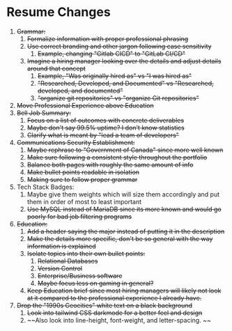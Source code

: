 

# Resume Changes

1. ~~Grammar:~~
	1. ~~Formalize information with proper professional phrasing~~
	2. ~~Use correct branding and other jargon following case sensitivity~~
		1. ~~Example, changing "Gitlab CICD" to "GitLab CI/CD"~~
	3. ~~Imagine a hiring manager looking over the details and adjust details around that concept~~
		1. ~~Example, "Was originally hired as" vs "I was hired as"~~
		2. ~~"Researched, Developed, and Documented" vs "Researched, developed, and documented"~~
		3. ~~"organize git repositories" vs "organize Git repositories"~~
2. ~~Move Professional Experience above Education~~
3. ~~Bell Job Summary:~~
	1. ~~Focus on a list of outcomes with concrete deliverables~~
	2. ~~Maybe don't say 99.5% uptime? I don't know statistics~~
	3. ~~Clarify what is meant by "lead a team of developers"~~
4. ~~Communications Security Establishment:~~
	1. ~~Maybe rephrase to "Government of Canada" since more well known~~
	2. ~~Make sure following a consistent style throughout the portfolio~~
	3. ~~Balance both pages with roughly the same amount of info~~
	4. ~~Make bullet points readable in isolation~~
	5. ~~Making sure to follow proper grammar~~
5. Tech Stack Badges:
	1. Maybe give them weights which will size them accordingly and put them in order of most to least important
	2. ~~Use MySQL instead of MariaDB since its more known and would go poorly for bad job filtering programs~~
6. ~~Education:~~
	1. ~~Add a header saying the major instead of putting it in the description~~
	2. ~~Make the details more specific, don't be so general with the way information is explained~~
	3. ~~Isolate topics into their own bullet points:~~
		1. ~~Relational Databases~~
		2. ~~Version Control~~
		3. ~~Enterprise/Business software~~
		4. ~~Maybe focus less on gaming in general?~~
	4. ~~Keep Education brief since most hiring managers will likely not look at it compared to the professional experience I already have.~~
7. ~~Drop the "1990s Geocities" white text on a black background~~
	1. ~~Look into tailwind CSS darkmode for a better feel and design~~
	2. ~~Also look into line-height, font-weight, and letter-spacing. ~~